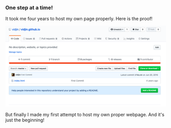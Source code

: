 ### One step at a time!

It took me four years to host my own page properly. Here is the proof!

![Older page](/images/Hello-Github-Blogging-1.png "Older page Screenshot")

But finally I made my first attempt to host my own proper webpage. And it's just the beginning!

